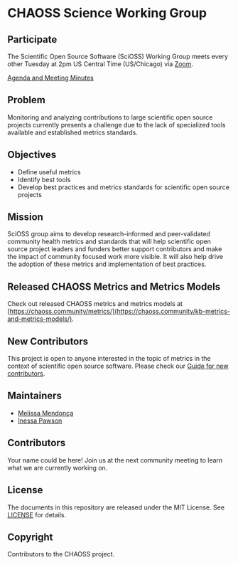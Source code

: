 # CHAOSS Science Working Group

## Participate

The Scientific Open Source Software (SciOSS) Working Group meets every other Tuesday at 2pm US Central Time (US/Chicago) via [Zoom](https://zoom.us/my/chaoss).

[Agenda and Meeting Minutes](https://docs.google.com/document/d/1PMDWc6xMe0fNE7shxTK5_HE_ykRBG5w55_Zx5hvzsEY/edit?tab=t.splyi0yi4smv#heading=h.oznzkn3t2ext)

## Problem

Monitoring and analyzing contributions to large scientific open source projects currently presents a challenge due to the lack of specialized tools available and established metrics standards.

## Objectives
- Define useful metrics
- Identify best tools 
- Develop best practices and metrics standards for scientific open source projects

## Mission

SciOSS group aims to develop research-informed and peer-validated community health metrics and standards that will help scientific open source project leaders and funders better support contributors and make the impact of community focused work more visible. It will also help drive the adoption of these metrics and implementation of best practices.

## Released CHAOSS Metrics and Metrics Models

Check out released CHAOSS metrics and metrics models at [https://chaoss.community/metrics/](https://chaoss.community/kb-metrics-and-metrics-models/).

## New Contributors

This project is open to anyone interested in the topic of metrics in the context of scientific open source software. Please check our [Guide for new contributors](https://chaoss.community/kb-getting-started/).

## Maintainers

- [Melissa Mendonça](https://github.com/melissawm)
- [Inessa Pawson](https://github.com/InessaPawson)

## Contributors

Your name could be here! Join us at the next community meeting to learn what we are currently working on.

## License

The documents in this repository are released under the MIT License. See [LICENSE](https://github.com/chaoss/wg-diversity-inclusion/blob/master/LICENSE) for details.

## Copyright 

Contributors to the CHAOSS project.

